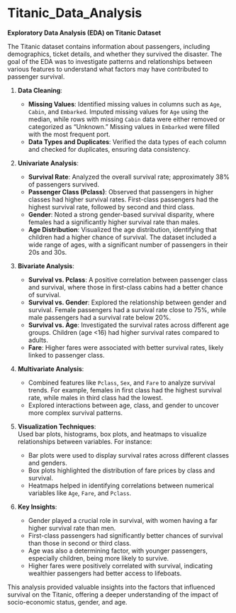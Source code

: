 # Titanic_Data_Analysis

**Exploratory Data Analysis (EDA) on Titanic Dataset**

The Titanic dataset contains information about passengers, including demographics, ticket details, and whether they survived the disaster. The goal of the EDA was to investigate patterns and relationships between various features to understand what factors may have contributed to passenger survival.

1. **Data Cleaning**:  
   - **Missing Values**: Identified missing values in columns such as `Age`, `Cabin`, and `Embarked`. Imputed missing values for `Age` using the median, while rows with missing `Cabin` data were either removed or categorized as “Unknown.” Missing values in `Embarked` were filled with the most frequent port.
   - **Data Types and Duplicates**: Verified the data types of each column and checked for duplicates, ensuring data consistency.

2. **Univariate Analysis**:  
   - **Survival Rate**: Analyzed the overall survival rate; approximately 38% of passengers survived.
   - **Passenger Class (Pclass)**: Observed that passengers in higher classes had higher survival rates. First-class passengers had the highest survival rate, followed by second and third class.
   - **Gender**: Noted a strong gender-based survival disparity, where females had a significantly higher survival rate than males.
   - **Age Distribution**: Visualized the age distribution, identifying that children had a higher chance of survival. The dataset included a wide range of ages, with a significant number of passengers in their 20s and 30s.

3. **Bivariate Analysis**:  
   - **Survival vs. Pclass**: A positive correlation between passenger class and survival, where those in first-class cabins had a better chance of survival.
   - **Survival vs. Gender**: Explored the relationship between gender and survival. Female passengers had a survival rate close to 75%, while male passengers had a survival rate below 20%.
   - **Survival vs. Age**: Investigated the survival rates across different age groups. Children (age <16) had higher survival rates compared to adults.
   - **Fare**: Higher fares were associated with better survival rates, likely linked to passenger class.

4. **Multivariate Analysis**:  
   - Combined features like `Pclass`, `Sex`, and `Fare` to analyze survival trends. For example, females in first class had the highest survival rate, while males in third class had the lowest.
   - Explored interactions between age, class, and gender to uncover more complex survival patterns.

5. **Visualization Techniques**:  
   Used bar plots, histograms, box plots, and heatmaps to visualize relationships between variables. For instance:
   - Bar plots were used to display survival rates across different classes and genders.
   - Box plots highlighted the distribution of fare prices by class and survival.
   - Heatmaps helped in identifying correlations between numerical variables like `Age`, `Fare`, and `Pclass`.

6. **Key Insights**:  
   - Gender played a crucial role in survival, with women having a far higher survival rate than men.
   - First-class passengers had significantly better chances of survival than those in second or third class.
   - Age was also a determining factor, with younger passengers, especially children, being more likely to survive.
   - Higher fares were positively correlated with survival, indicating wealthier passengers had better access to lifeboats.
     
This analysis provided valuable insights into the factors that influenced survival on the Titanic, offering a deeper understanding of the impact of socio-economic status, gender, and age.
